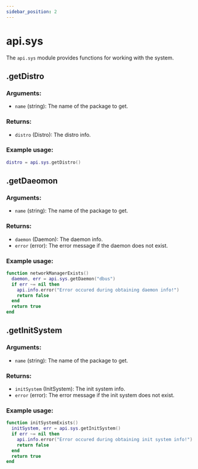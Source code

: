 ```yaml
---
sidebar_position: 2
---
```


# api.sys

The `api.sys` module provides functions for working with the system.

## .getDistro

### Arguments:
- `name` (string): The name of the package to get.

### Returns:
- `distro` (Distro): The distro info.

### Example usage:

```lua
distro = api.sys.getDistro()
```

## .getDaeomon

### Arguments:
- `name` (string): The name of the package to get.

### Returns:
- `daemon` (Daemon): The daemon info.
- `error` (error): The error message if the daemon does not exist.

### Example usage:

```lua
function networkManagerExists()
  daemon, err = api.sys.getDaemon("dbus")
  if err ~= nil then
    api.info.error("Error occured during obtaining daemon info!")
    return false
  end
  return true
end
```

## .getInitSystem

### Arguments:
- `name` (string): The name of the package to get.

### Returns:
- `initSystem` (InitSystem): The init system info.
- `error` (error): The error message if the init system does not exist.

### Example usage:

```lua
function initSystemExists()
  initSystem, err = api.sys.getInitSystem()
  if err ~= nil then
    api.info.error("Error occured during obtaining init system info!")
    return false
  end
  return true
end
```
